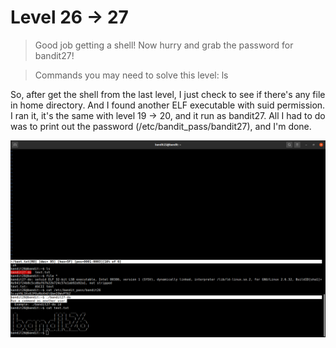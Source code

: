# Level 26 -> 27
> Good job getting a shell! Now hurry and grab the password for bandit27!

> Commands you may need to solve this level: ls

So, after get the shell from the last level, I just check to see if there's any file in home directory. And I found another ELF executable with suid permission.
I ran it, it's the same with level 19 -> 20, and it run as bandit27. All I had to do was to print out the password (/etc/bandit_pass/bandit27), and I'm done.

![Sol](https://github.com/HenryNg101/ctf-write-ups/blob/main/Over_the_wire/Bandit/Level%2026%20-%3E%2027/Images/0.png)
